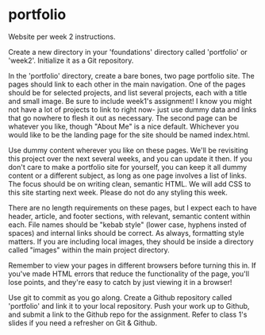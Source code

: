 # portfolio
Website per week 2 instructions.

Create a new directory in your 'foundations' directory called 'portfolio' or 'week2'. Initialize it as a Git repository.

In the 'portfolio' directory, create a bare bones, two page portfolio site. The pages should link to each other in the main navigation. One of the pages should be for selected projects, and list several projects, each with a title and small image. Be sure to include week1's assignment! I know you might not have a lot of projects to link to right now- just use dummy data and links that go nowhere to flesh it out as necessary. The second page can be whatever you like, though "About Me" is a nice default. Whichever you would like to be the landing page for the site should be named index.html.

Use dummy content wherever you like on these pages. We'll be revisiting this project over the next several weeks, and you can update it then. If you don't care to make a portfolio site for yourself, you can keep it all dummy content or a different subject, as long as one page involves a list of links. The focus should be on writing clean, semantic HTML. We will add CSS to this site starting next week. Please do not do any styling this week.

There are no length requirements on these pages, but I expect each to have header, article, and footer sections, with relevant, semantic content within each. File names should be "kebab style" (lower case, hyphens insted of spaces) and internal links should be correct. As always, formatting style matters. If you are including local images, they should be inside a directory called "images" within the main project directory.

Remember to view your pages in different browsers before turning this in. If you've made HTML errors that reduce the functionality of the page, you'll lose points, and they're easy to catch by just viewing it in a browser!

Use git to commit as you go along. Create a Github repository called 'portfolio' and link it to your local repository. Push your work up to Github, and submit a link to the Github repo for the assignment. Refer to class 1's slides if you need a refresher on Git & Github.
